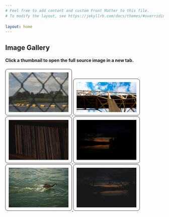 ```yaml
---
# Feel free to add content and custom Front Matter to this file.
# To modify the layout, see https://jekyllrb.com/docs/themes/#overriding-theme-defaults

layout: home
---
```

<style>
img {
  border: 1px solid #333333;
  border-radius: 8px;
  padding: 10px;
  width: 190px;
  height: auto;
}
img:hover {
  box-shadow: 0 0 4px 2px #dba456;
}
</style>
<h2>Image Gallery</h2>  
<h4>  Click a thumbnail to open the full source image in a new tab.</h4>  
<body>

<a target="_blank" href="./images/Linkage.JPG">
  <img src="./images/thumb-Linkage.JPG" alt="Linkage">
</a>

<a target="_blank" href="./images/bridge.jpg">
  <img src="./images/thumb-bridge.jpg" alt="Bridge">
</a>  

<a target="_blank" href="./images/Collection.jpg">
  <img src="./images/thumb-Collection.jpg" alt="Collection">
</a>

<a target="_blank" href="./images/Waterfront.jpg">
  <img src="./images/thumb-Waterfront.jpg" alt="Waterfront">
</a>

<a target="_blank" href="./images/Splash.JPG">
  <img src="./images/thumb-Splash.JPG" alt="Splash">
</a>

<a target="_blank" href="./images/LakesideSunrise.JPG">
  <img src="./images/thumb-LakesideSunrise.JPG" alt="Sunrise">
</a>

</body>
  

